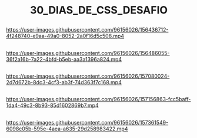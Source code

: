 # <p align="center">30_DIAS_DE_CSS_DESAFIO

https://user-images.githubusercontent.com/96156026/156436712-4f248740-e9aa-49a0-8052-2a0f16d5c508.mp4 
##
https://user-images.githubusercontent.com/96156026/156486055-36f2a16b-7a22-4bfd-b5eb-aa3a1396a824.mp4
##
https://user-images.githubusercontent.com/96156026/157080024-2d7d672b-8dc3-4cf3-ab3f-74d363f7c168.mp4
##
https://user-images.githubusercontent.com/96156026/157156863-fcc5baff-1da4-49c3-8b93-85d1602869b7.mp4
##
https://user-images.githubusercontent.com/96156026/157361549-6098c05b-595e-4aea-a635-29d258983422.mp4







